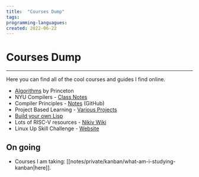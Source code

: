 ```yaml
---
title:  "Courses Dump"
tags:
programming-languagues:
created: 2022-06-22
---
```

# Courses Dump
---
Here you can find all of the cool courses and guides I find online.

- [Algorithms](https://algs4.cs.princeton.edu/home/) by Princeton
- NYU Compilers - [Class Notes](https://cs.nyu.edu/~gottlieb/courses/compilers/class-notes.html)
- Compiler Principles - [Notes](https://github.com/dengking/compiler-principle) (GitHub)
- Project Based Learning - [Various Projects](https://github.com/practical-tutorials/project-based-learning)
- [Build your own Lisp](https://buildyourownlisp.com/)
- Lots of RISC-V resources - [Nikiv Wiki](https://wiki.nikiv.dev/hardware/cpu/risc-v)
- Linux Up Skill Challenge - [Website](https://linuxupskillchallenge.org/)

## On going
- Courses I am taking: [[notes/private/kanban/what-am-i-studying-kanban|here]].